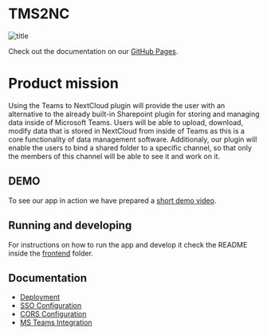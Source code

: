 # TMS2NC

![title](https://user-images.githubusercontent.com/79105432/152644732-6bff09cf-7aec-40a2-8098-dee7abea120e.png)

Check out the documentation on our [GitHub Pages](https://amosproj.github.io/amos2021ws03-teams-to-nextcloud/).

# Product mission
Using the Teams to NextCloud plugin will provide the user with an alternative to the already built-in Sharepoint plugin for storing and managing data inside of Microsoft Teams. Users will be able to upload, download, modify data that is stored in NextCloud from inside of Teams as this is a core functionality of data management software. Additionaly, our plugin will enable the users to bind a shared folder to a specific channel, so that only the members of this channel will be able to see it and work on it.

## DEMO
  To see our app in action we have prepared a [short demo video](https://www.youtube.com/watch?v=HUPnUDiOAHI).
  
## Running and developing
  For instructions on how to run the app and develop it check the README inside the [frontend](frontend) folder.

## Documentation

- [Deployment](https://amosproj.github.io/amos2021ws03-teams-to-nextcloud/Documentation/Deployment.html)
- [SSO Configuration](https://amosproj.github.io/amos2021ws03-teams-to-nextcloud/Documentation/SSO-Config.html)
- [CORS Configuration](https://amosproj.github.io/amos2021ws03-teams-to-nextcloud/Documentation/EnablingCORSonNextcloud.html)
- [MS Teams Integration](https://amosproj.github.io/amos2021ws03-teams-to-nextcloud/Documentation/AddonToTeams.html)
